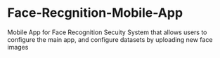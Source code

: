 # Face-Recgnition-Mobile-App
Mobile App for Face Recognition Secuity System that allows users to configure the main app, and configure datasets by uploading new face images

